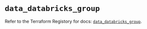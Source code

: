 # `data_databricks_group`

Refer to the Terraform Registory for docs: [`data_databricks_group`](https://registry.terraform.io/providers/databricks/databricks/1.20.0/docs/data-sources/group).
